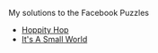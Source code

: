 My solutions to the Facebook Puzzles

* [Hoppity Hop](https://github.com/chrisledet/fbpuzzles/tree/master/hoppity)
* [It's A Small World](https://github.com/chrisledet/fbpuzzles/tree/master/smallworld)
